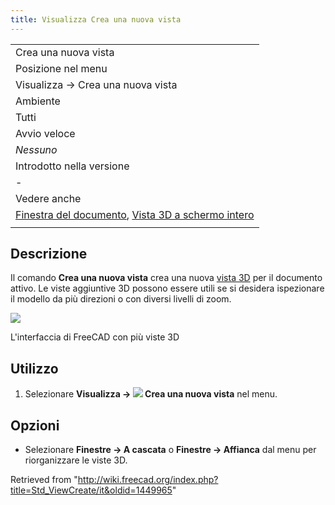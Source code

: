 ```yaml
---
title: Visualizza Crea una nuova vista
---
```


|                                                                                                                                                                           |
| ------------------------------------------------------------------------------------------------------------------------------------------------------------------------- |
| Crea una nuova vista                                                                                                                                                      |
| Posizione nel menu                                                                                                                                                        |
| Visualizza → Crea una nuova vista                                                                                                                                         |
| Ambiente                                                                                                                                                                  |
| Tutti                                                                                                                                                                     |
| Avvio veloce                                                                                                                                                              |
| _Nessuno_                                                                                                                                                                 |
| Introdotto nella versione                                                                                                                                                 |
| -                                                                                                                                                                         |
| Vedere anche                                                                                                                                                              |
| [Finestra del documento](/Std_ViewDockUndockFullscreen/it "Std ViewDockUndockFullscreen/it"), [Vista 3D a schermo intero](/Std_ViewFullscreen/it "Std ViewFullscreen/it") |
|                                                                                                                                                                           |

## Descrizione

Il comando **Crea una nuova vista** crea una nuova [vista 3D](/3D_view/it "3D view/it") per il documento attivo. Le viste aggiuntive 3D possono essere utili se si desidera ispezionare il modello da più direzioni o con diversi livelli di zoom.

![](/images/ViewCreate1.png)

L'interfaccia di FreeCAD con più viste 3D

## Utilizzo

1. Selezionare **Visualizza → ![](/images/Std_ViewCreate.svg) Crea una nuova vista** nel menu.

## Opzioni

- Selezionare **Finestre → A cascata** o **Finestre → Affianca** dal menu per riorganizzare le viste 3D.

Retrieved from "<http://wiki.freecad.org/index.php?title=Std_ViewCreate/it&oldid=1449965>"
